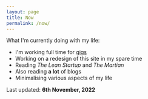 ```yaml
---
layout: page
title: Now
permalink: /now/
---
```


What I'm currently doing with my life:

- I'm working full time for [gigs](http://gigs.com)
- Working on a redesign of this site in my spare time
- Reading _The Lean Startup_ and _The Martian_
- Also reading **a lot** of blogs
- Minimalising various aspects of my life

Last updated: **6th November, 2022**
